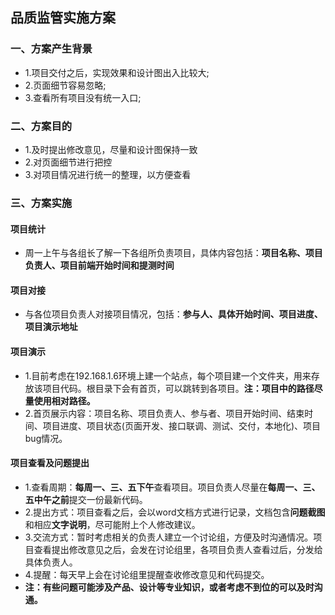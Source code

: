 ## 品质监管实施方案

### 一、方案产生背景
* 1.项目交付之后，实现效果和设计图出入比较大;
* 2.页面细节容易忽略;
* 3.查看所有项目没有统一入口;

### 二、方案目的
* 1.及时提出修改意见，尽量和设计图保持一致
* 2.对页面细节进行把控
* 3.对项目情况进行统一的整理，以方便查看

### 三、方案实施

#### 项目统计
* 周一上午与各组长了解一下各组所负责项目，具体内容包括：**项目名称、项目负责人、项目前端开始时间和提测时间**

#### 项目对接
* 与各位项目负责人对接项目情况，包括：**参与人、具体开始时间、项目进度、项目演示地址**

#### 项目演示
* 1.目前考虑在192.168.1.6环境上建一个站点，每个项目建一个文件夹，用来存放该项目代码。根目录下会有首页，可以跳转到各项目。**注：项目中的路径尽量使用相对路径。**
* 2.首页展示内容：项目名称、项目负责人、参与者、项目开始时间、结束时间、项目进度、项目状态(页面开发、接口联调、测试、交付，本地化)、项目bug情况。
  
#### 项目查看及问题提出
* 1.查看周期：**每周一、三、五下午**查看项目。项目负责人尽量在**每周一、三、五中午之前**提交一份最新代码。
* 2.提出方式：项目查看之后，会以word文档方式进行记录，文档包含**问题截图**和相应**文字说明**，尽可能附上个人修改建议。
* 3.交流方式：暂时考虑相关的负责人建立一个讨论组，方便及时沟通情况。项目查看提出修改意见之后，会发在讨论组里，各项目负责人查看过后，分发给具体负责人。
* 4.提醒：每天早上会在讨论组里提醒查收修改意见和代码提交。
* **注：有些问题可能涉及产品、设计等专业知识，或者考虑不到位的可以及时沟通。**
